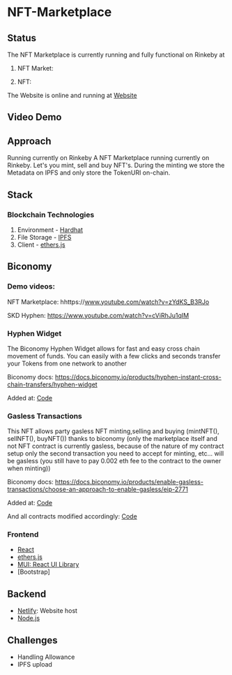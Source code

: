 # NFT-Marketplace

## Status

The NFT Marketplace is currently running and fully functional on Rinkeby at

1. NFT Market:

2. NFT:

The Website is online and running at [Website](https://velvety-quokka-fa8702.netlify.app/)

## Video Demo

## Approach

Running currently on Rinkeby
A NFT Marketplace running currently on Rinkeby. Let's you mint, sell and buy NFT's. During the minting we store the Metadata on IPFS and only store the TokenURI on-chain.

## Stack

### Blockchain Technologies

1. Environment - [Hardhat](https://hardhat.org/)
2. File Storage - [IPFS](https://github.com/ipfs/js-ipfs/tree/master/packages/ipfs-http-client#install)
3. Client - [ethers.js](https://docs.ethers.io/v5/)

## Biconomy

### Demo videos:

NFT Marketplace: hhttps://www.youtube.com/watch?v=zYdKS_B3RJo

SKD Hyphen: https://www.youtube.com/watch?v=cViRhJu1qIM

### Hyphen Widget

The Biconomy Hyphen Widget allows for fast and easy cross chain movement of funds. You can easily with a few clicks and seconds transfer your
Tokens from one network to another

Biconomy docs: https://docs.biconomy.io/products/hyphen-instant-cross-chain-transfers/hyphen-widget

Added at: [Code]()

### Gasless Transactions

This NFT allows party gasless NFT minting,selling and buying (mintNFT(), sellNFT(), buyNFT()) thanks to biconomy (only the marketplace itself and not NFT contract is currently gasless, because of the nature of my contract setup only the second transaction you need to accept for minting, etc... will be gasless (you still have to pay 0.002 eth fee to the contract to the owner when minting))

Biconomy docs: https://docs.biconomy.io/products/enable-gasless-transactions/choose-an-approach-to-enable-gasless/eip-2771

Added at: [Code]()

And all contracts modified accordingly: [Code]()

### Frontend

- [React](https://reactjs.org/)
- [ethers.js](https://docs.ethers.io/v5/)
- [MUI: React UI Library](https://mui.com/)
- [Bootstrap]

## Backend

- [Netlify](https://www.netlify.com/): Website host
- [Node.js](https://nodejs.org/en/)

## Challenges

- Handling Allowance
- IPFS upload
